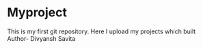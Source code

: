 # Myproject
This is my first git repository.
Here I upload my projects which built
<br>
Author- Divyansh Savita
